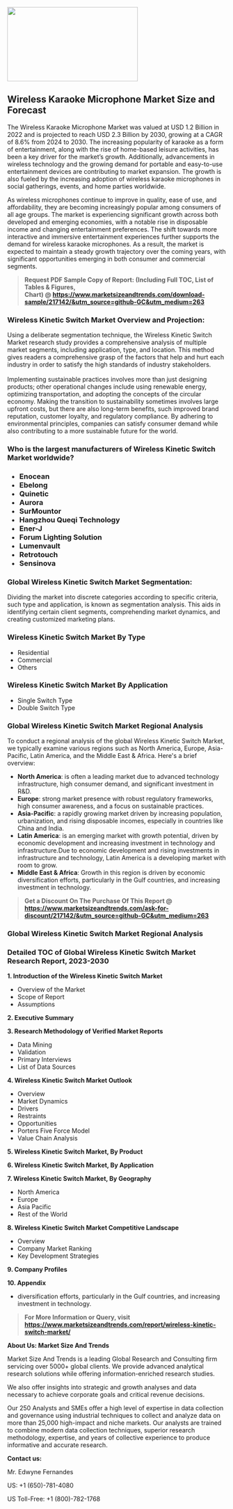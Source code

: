 <p><img class="alignnone size-medium wp-image-20088" src="https://ffe5etoiles.com/wp-content/uploads/2024/12/MST1-300x171.png" alt="" width="300" height="171" /></p><h2>Wireless Karaoke Microphone Market Size and Forecast</h2><p>The Wireless Karaoke Microphone Market was valued at USD 1.2 Billion in 2022 and is projected to reach USD 2.3 Billion by 2030, growing at a CAGR of 8.6% from 2024 to 2030. The increasing popularity of karaoke as a form of entertainment, along with the rise of home-based leisure activities, has been a key driver for the market’s growth. Additionally, advancements in wireless technology and the growing demand for portable and easy-to-use entertainment devices are contributing to market expansion. The growth is also fueled by the increasing adoption of wireless karaoke microphones in social gatherings, events, and home parties worldwide.</p><p>As wireless microphones continue to improve in quality, ease of use, and affordability, they are becoming increasingly popular among consumers of all age groups. The market is experiencing significant growth across both developed and emerging economies, with a notable rise in disposable income and changing entertainment preferences. The shift towards more interactive and immersive entertainment experiences further supports the demand for wireless karaoke microphones. As a result, the market is expected to maintain a steady growth trajectory over the coming years, with significant opportunities emerging in both consumer and commercial segments.</p></p><blockquote id="" class=""><strong>Request PDF Sample Copy of Report: (Including Full TOC, List of Tables &amp; Figures, Chart)&nbsp;@&nbsp;<strong><a href="https://www.marketsizeandtrends.com/download-sample/217142/&utm_source=github-GC&utm_medium=263" target="_blank">https://www.marketsizeandtrends.com/download-sample/217142/&utm_source=github-GC&utm_medium=263</a></strong></strong></blockquote><h3 id="" class="">Wireless Kinetic Switch Market&nbsp;Overview and Projection:</h3><p id="" class="">Using a deliberate segmentation technique, the Wireless Kinetic Switch Market research study provides a comprehensive analysis of multiple market segments, including application, type, and location. This method gives readers a comprehensive grasp of the factors that help and hurt each industry in order to satisfy the high standards of industry stakeholders. <br /> <br />Implementing sustainable practices involves more than just designing products; other operational changes include using renewable energy, optimizing transportation, and adopting the concepts of the circular economy. Making the transition to sustainability sometimes involves large upfront costs, but there are also long-term benefits, such improved brand reputation, customer loyalty, and regulatory compliance. By adhering to environmental principles, companies can satisfy consumer demand while also contributing to a more sustainable future for the world.</p><h3 id="" class="">Who is the largest manufacturers of&nbsp;Wireless Kinetic Switch Market worldwide?</h3><h3 class=""><p><ul><li>Enocean </li><li> Ebelong </li><li> Quinetic </li><li> Aurora </li><li> SurMountor </li><li> Hangzhou Queqi Technology </li><li> Ener-J </li><li> Forum Lighting Solution </li><li> Lumenvault </li><li> Retrotouch </li><li> Sensinova</li></ul></p></h3><h3 id="" class="">Global&nbsp;Wireless Kinetic Switch Market Segmentation:</h3><p id="" class="">Dividing the market into discrete categories according to specific criteria, such type and application, is known as segmentation analysis. This aids in identifying certain client segments, comprehending market dynamics, and creating customized marketing plans.</p><h3 id="" class="">Wireless Kinetic Switch Market&nbsp;By Type</h3><p><p><ul><li>Residential</li><li> Commercial</li><li> Others</p></li></ul></p></p><h3 id="" class="">Wireless Kinetic Switch Market&nbsp;By Application</h3><p class=""><p><ul><li>Single Switch Type</li><li> Double Switch Type</li></ul></p></p><h3 id="" class="">Global Wireless Kinetic Switch Market Regional Analysis</h3><p id="" class="">To conduct a regional analysis of the global Wireless Kinetic Switch Market, we typically examine various regions such as North America, Europe, Asia-Pacific, Latin America, and the Middle East &amp; Africa. Here's a brief overview:</p><ul><li><strong>North America</strong>: is often a leading market due to advanced technology infrastructure, high consumer demand, and significant investment in R&amp;D.</li><li><strong>Europe</strong>: strong market presence with robust regulatory frameworks, high consumer awareness, and a focus on sustainable practices.</li><li><strong>Asia-Pacific</strong>: a rapidly growing market driven by increasing population, urbanization, and rising disposable incomes, especially in countries like China and India.</li><li><strong>Latin America</strong>: is an emerging market with growth potential, driven by economic development and increasing investment in technology and infrastructure.Due to economic development and rising investments in infrastructure and technology, Latin America is a developing market with room to grow.</li><li><strong>Middle East &amp; Africa</strong>: Growth in this region is driven by economic diversification efforts, particularly in the Gulf countries, and increasing investment in technology.</li></ul><blockquote id="" class=""><strong>Get a Discount On The Purchase Of This Report @ <strong><a href="https://www.marketsizeandtrends.com/ask-for-discount/217142/&utm_source=github-GC&utm_medium=263" target="_blank">https://www.marketsizeandtrends.com/ask-for-discount/217142/&utm_source=github-GC&utm_medium=263</a></strong></strong></blockquote><h3 id="" class="">Global Wireless Kinetic Switch Market Regional Analysis</h3><h3 id="" class="">Detailed TOC of Global Wireless Kinetic Switch Market Research Report, 2023-2030</h3><p id="" class=""><strong>1. Introduction of the Wireless Kinetic Switch Market</strong></p><ul><li>Overview of the Market</li><li>Scope of Report</li><li>Assumptions</li></ul><p id="" class=""><strong>2. Executive Summary</strong></p><p id="" class=""><strong>3. Research Methodology of Verified Market Reports</strong></p><ul><li>Data Mining</li><li>Validation</li><li>Primary Interviews</li><li>List of Data Sources</li></ul><p id="" class=""><strong>4. Wireless Kinetic Switch Market Outlook</strong></p><ul><li>Overview</li><li>Market Dynamics</li><li>Drivers</li><li>Restraints</li><li>Opportunities</li><li>Porters Five Force Model</li><li>Value Chain Analysis</li></ul><p id="" class=""><strong>5. Wireless Kinetic Switch Market, By Product</strong></p><p id="" class=""><strong>6. Wireless Kinetic Switch Market, By Application</strong></p><p id="" class=""><strong>7. Wireless Kinetic Switch Market, By Geography</strong></p><ul><li>North America</li><li>Europe</li><li>Asia Pacific</li><li>Rest of the World</li></ul><p id="" class=""><strong>8. Wireless Kinetic Switch Market Competitive Landscape</strong></p><ul><li>Overview</li><li>Company Market Ranking</li><li>Key Development Strategies</li></ul><p id="" class=""><strong>9. Company Profiles</strong></p><p id="" class=""><strong>10. Appendix</strong></p><ul><li>diversification efforts, particularly in the Gulf countries, and increasing investment in technology.</li></ul><blockquote id="" class=""><strong>For More Information or Query, visit <strong><strong><a href="https://www.marketsizeandtrends.com/report/wireless-kinetic-switch-market/" target="_blank">https://www.marketsizeandtrends.com/report/wireless-kinetic-switch-market/</a></strong></strong></strong></blockquote><p id="" class=""><strong>About Us: Market Size And Trends</strong></p><p id="" class="">Market Size And Trends is a leading Global Research and Consulting firm servicing over 5000+ global clients. We provide advanced analytical research solutions while offering information-enriched research studies.</p><p id="" class="">We also offer insights into strategic and growth analyses and data necessary to achieve corporate goals and critical revenue decisions.</p><p id="" class="">Our 250 Analysts and SMEs offer a high level of expertise in data collection and governance using industrial techniques to collect and analyze data on more than 25,000 high-impact and niche markets. Our analysts are trained to combine modern data collection techniques, superior research methodology, expertise, and years of collective experience to produce informative and accurate research.</p><p id="" class=""><strong>Contact us:</strong></p><p id="" class="">Mr. Edwyne Fernandes</p><p id="" class="">US: +1 (650)-781-4080</p><p id="" class="">US Toll-Free: +1 (800)-782-1768</p>
